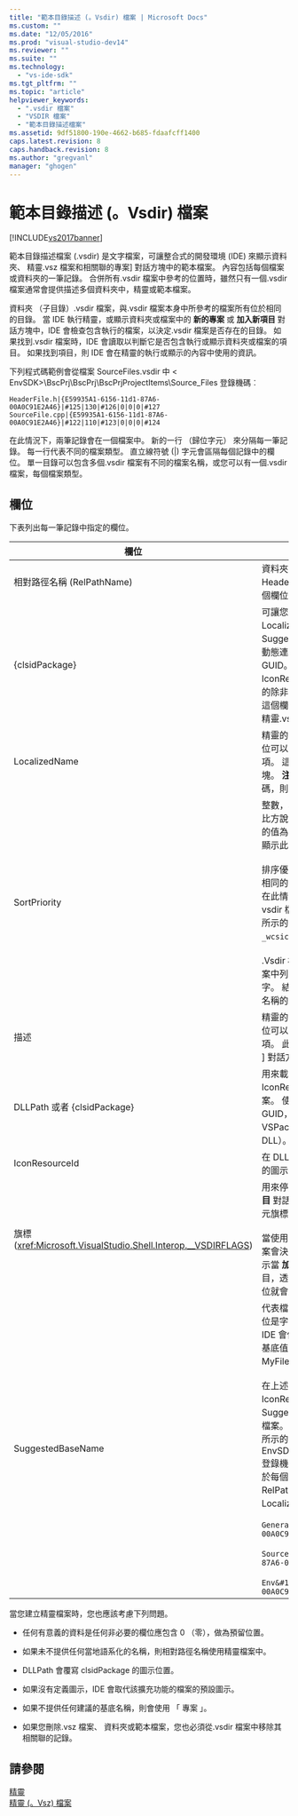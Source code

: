 ```yaml
---
title: "範本目錄描述 (。Vsdir) 檔案 | Microsoft Docs"
ms.custom: ""
ms.date: "12/05/2016"
ms.prod: "visual-studio-dev14"
ms.reviewer: ""
ms.suite: ""
ms.technology: 
  - "vs-ide-sdk"
ms.tgt_pltfrm: ""
ms.topic: "article"
helpviewer_keywords: 
  - ".vsdir 檔案"
  - "VSDIR 檔案"
  - "範本目錄描述檔案"
ms.assetid: 9df51800-190e-4662-b685-fdaafcff1400
caps.latest.revision: 8
caps.handback.revision: 8
ms.author: "gregvanl"
manager: "ghogen"
---
```

# 範本目錄描述 (。Vsdir) 檔案
[!INCLUDE[vs2017banner](../../code-quality/includes/vs2017banner.md)]

範本目錄描述檔案 (.vsdir) 是文字檔案，可讓整合式的開發環境 (IDE) 來顯示資料夾、 精靈.vsz 檔案和相關聯的專案] 對話方塊中的範本檔案。 內容包括每個檔案或資料夾的一筆記錄。 合併所有.vsdir 檔案中參考的位置時，雖然只有一個.vsdir 檔案通常會提供描述多個資料夾中，精靈或範本檔案。  
  
 資料夾 （子目錄）.vsdir 檔案，與.vsdir 檔案本身中所參考的檔案所有位於相同的目錄。 當 IDE 執行精靈，或顯示資料夾或檔案中的 **新的專案** 或 **加入新項目** 對話方塊中，IDE 會檢查包含執行的檔案，以決定.vsdir 檔案是否存在的目錄。 如果找到.vsdir 檔案時，IDE 會讀取以判斷它是否包含執行或顯示資料夾或檔案的項目。 如果找到項目，則 IDE 會在精靈的執行或顯示的內容中使用的資訊。  
  
 下列程式碼範例會從檔案 SourceFiles.vsdir 中 \< EnvSDK>\BscPrj\BscPrj\BscPrjProjectItems\Source_Files 登錄機碼︰  
  
```  
HeaderFile.h|{E59935A1-6156-11d1-87A6-00A0C91E2A46}|#125|130|#126|0|0|0|#127  
SourceFile.cpp|{E59935A1-6156-11d1-87A6-00A0C91E2A46}|#122|110|#123|0|0|0|#124  
```  
  
 在此情況下，兩筆記錄會在一個檔案中。 新的一行 （歸位字元） 來分隔每一筆記錄。 每一行代表不同的檔案類型。 直立線符號 (&#124;) 字元會區隔每個記錄中的欄位。 單一目錄可以包含多個.vsdir 檔案有不同的檔案名稱，或您可以有一個.vsdir 檔案，每個檔案類型。  
  
## <a name="fields"></a>欄位  
 下表列出每一筆記錄中指定的欄位。  
  
|欄位|描述|  
|-----------|-----------------|  
|相對路徑名稱 (RelPathName)|資料夾、 範本或.vsz 檔案，例如 HeaderFile.h 或 MyWizard.vsz 的名稱。 這個欄位也可以用來代表資料夾的名稱。|  
|{clsidPackage}|可讓您存取中的當地語系化字串，例如 LocalizedName、 描述、 IconResourceId 和 SuggestedBaseName，VSPackage 的附屬動態連結程式庫 (DLL) 資源的 VSPackage 的 GUID。 如果沒有提供 DLLPath，適用於 IconResourceId。 **注意︰**  這個欄位是選擇性的除非一個或多個先前的欄位是資源識別碼。 這個欄位是對應的未當地語系化文字的第三方精靈.vsdir 檔案通常留空。|  
|LocalizedName|精靈的範本檔案的當地語系化的名稱。 這個欄位可以是字串或表單 「 #ResID 」 資源識別項。 這個名稱會顯示在 **加入新項目** 對話方塊。 **注意︰**  如果 LocalizedName 是資源識別碼，則需要 {clsidPackage}。|  
|SortPriority|整數，表示此範本檔案或精靈的相對優先權。 比方說，如果此項目有值為 1，則其他項目旁的值為 1 和 2 或更大的所有項目排序值的前面顯示此項目。<br /><br /> 排序優先順序是相對於相同的目錄中的項目。 相同的目錄中可能有一個以上的.vsdir 檔案。 在此情況下，從所有項目 *。*該目錄中的 vsdir 檔案會合併。 具有相同優先順序的項目所示的顯示名稱不區分大小寫編纂順序。  `_wcsicmp` 函數用來排序的項目。<br /><br /> .Vsdir 檔案中未說明的項目包括大於.vsdir 檔案中列出的最高優先順序號碼的優先順序數字。 結果是清單的這些項目可以顯示，不論其名稱的結尾。|  
|描述|精靈的範本檔案的當地語系化的描述。 這個欄位可以是字串或表單 「 #ResID 」 資源識別項。 此字串會出現在 **新的專案** 或 **加入新項目** ] 對話方塊中選取項目時。|  
|DLLPath 或者 {clsidPackage}|用來載入範本檔案或精靈圖示。 圖示會 IconResourceId 載入做為資源.dll 或.exe 檔案。 使用完整路徑，或使用 VSPackage 的 GUID，就可以識別此.dll 或.exe 檔案。 實作 VSPackage 的 DLL 用來載入圖示 （不附屬 DLL）。|  
|IconResourceId|在 DLL 或 VSPackage 實作 DLL，決定要顯示的圖示資源識別碼。|  
|旗標 (<xref:Microsoft.VisualStudio.Shell.Interop.__VSDIRFLAGS>)|用來停用或啟用 **名稱** 和 **位置** 欄位上 **加入新項目** 對話方塊。 值 **旗標** 欄位相當於十進位的位元旗標的組合。<br /><br /> 當使用者選取的項目上 **新增** 索引標籤中，專案會決定是否 [名稱] 欄位和 [位置] 欄位會顯示當 **加入新項目** 第一次顯示對話方塊。 項目，透過.vsdir 檔案，可以僅限控制項是否欄位就會啟用與停用選取的項目時。|  
|SuggestedBaseName|代表檔案、 精靈或範本的預設名稱。 這個欄位是字串或表單 「 #ResID 」 資源識別項。 IDE 會使用此值來提供項目的預設名稱。 這個基底值會加到讓名稱成為唯一的例如 MyFile21.asp 整數值。<br /><br /> 在上述清單中，描述、 DLLPath、 IconResourceId、 旗標和 SuggestedBaseNumber 僅適用於範本和精靈檔案。 這些欄位不適用於資料夾。 這個事實所示的 BscPrjProjectItems 檔案中的程式碼 \< EnvSDK>\BscPrj\BscPrj\BscPrjProjectItems 登錄機碼。 這個檔案包含三筆記錄 （一個用於每個資料夾） 的每一筆記錄的四個欄位︰ RelPathName，{clsidPackage}，LocalizedName 和 SortPriority。<br /><br /> `General&#124;{E59935A1-6156-11d1-87A6-00A0C91E2A46}&#124;#110&#124;100`<br /><br /> `Source_Files&#124;{E59935A1-6156-11d1-87A6-00A0C91E2A46}&#124;#111&#124;110`<br /><br /> `Env&#124;{E59935A1-6156-11d1-87A6-00A0C91E2A46}&#124;#112&#124;120`|  
  
 當您建立精靈檔案時，您也應該考慮下列問題。  
  
-   任何有意義的資料是任何非必要的欄位應包含 0 （零），做為預留位置。  
  
-   如果未不提供任何當地語系化的名稱，則相對路徑名稱使用精靈檔案中。  
  
-   DLLPath 會覆寫 clsidPackage 的圖示位置。  
  
-   如果沒有定義圖示，IDE 會取代該擴充功能的檔案的預設圖示。  
  
-   如果不提供任何建議的基底名稱，則會使用 「 專案 」。  
  
-   如果您刪除.vsz 檔案、 資料夾或範本檔案，您也必須從.vsdir 檔案中移除其相關聯的記錄。  
  
## <a name="see-also"></a>請參閱  
 [精靈](../../extensibility/internals/wizards.md)   
 [精靈 (。Vsz) 檔案](../../extensibility/internals/wizard-dot-vsz-file.md)